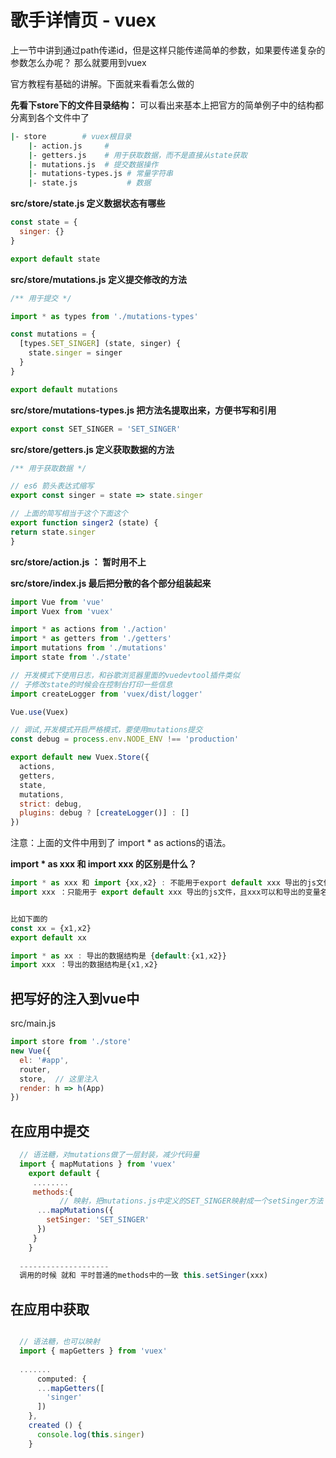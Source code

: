 # 歌手详情页 - vuex

上一节中讲到通过path传递id，但是这样只能传递简单的参数，如果要传递复杂的参数怎么办呢？ 那么就要用到vuex

官方教程有基础的讲解。下面就来看看怎么做的

**先看下store下的文件目录结构：**
可以看出来基本上把官方的简单例子中的结构都分离到各个文件中了
```bash
|- store        # vuex根目录
    |- action.js     # 
    |- getters.js    # 用于获取数据，而不是直接从state获取
    |- mutations.js  # 提交数据操作
    |- mutations-types.js # 常量字符串
    |- state.js           # 数据   
```
**src/store/state.js 定义数据状态有哪些**
```javascript
const state = {
  singer: {}
}

export default state
```

**src/store/mutations.js 定义提交修改的方法**
```javascript
/** 用于提交 */

import * as types from './mutations-types'

const mutations = {
  [types.SET_SINGER] (state, singer) {
    state.singer = singer
  }
}

export default mutations
```

**src/store/mutations-types.js 把方法名提取出来，方便书写和引用**
```javascript
export const SET_SINGER = 'SET_SINGER'
```

**src/store/getters.js 定义获取数据的方法**
```javascript
/** 用于获取数据 */

// es6 箭头表达式缩写
export const singer = state => state.singer
```
```javascript
// 上面的简写相当于这个下面这个
export function singer2 (state) {
return state.singer
}
```

**src/store/action.js ： 暂时用不上**

**src/store/index.js 最后把分散的各个部分组装起来**

```javascript
import Vue from 'vue'
import Vuex from 'vuex'

import * as actions from './action'
import * as getters from './getters'
import mutations from './mutations'
import state from './state'

// 开发模式下使用日志，和谷歌浏览器里面的vuedevtool插件类似
// 子修改state的时候会在控制台打印一些信息
import createLogger from 'vuex/dist/logger'

Vue.use(Vuex)

// 调试,开发模式开启严格模式，要使用mutations提交
const debug = process.env.NODE_ENV !== 'production'

export default new Vuex.Store({
  actions,
  getters,
  state,
  mutations,
  strict: debug,
  plugins: debug ? [createLogger()] : []
})

```

注意：上面的文件中用到了 import * as actions的语法。

**import * as xxx 和 import xxx 的区别是什么？**
```javascript
import * as xxx 和 import {xx,x2} : 不能用于export default xxx 导出的js文件，* as xxx 是表示把里面的都定义到一个容器 xxx下。而后面解构的变量名必须和文件中导出的一致
import xxx ：只能用于 export default xxx 导出的js文件，且xxx可以和导出的变量名不一致。


比如下面的
const xx = {x1,x2}
export default xx

import * as xx : 导出的数据结构是 {default:{x1,x2}}
import xxx ：导出的数据结构是{x1,x2}


```

## 把写好的注入到vue中
src/main.js

```javascript
import store from './store'
new Vue({
  el: '#app',
  router,
  store,  // 这里注入
  render: h => h(App)
})
```

## 在应用中提交
```javascript
  // 语法糖，对mutations做了一层封装，减少代码量
  import { mapMutations } from 'vuex'
    export default {
     ........
     methods:{
           // 映射，把mutations.js中定义的SET_SINGER映射成一个setSinger方法
      ...mapMutations({
        setSinger: 'SET_SINGER'
      })
     }
    }
    
  --------------------
  调用的时候 就和 平时普通的methods中的一致 this.setSinger(xxx)
```

## 在应用中获取
```javascript

  // 语法糖，也可以映射
  import { mapGetters } from 'vuex'
  
  .......
      computed: {
      ...mapGetters([
        'singer'
      ])
    },
    created () {
      console.log(this.singer)
    }



